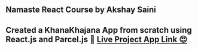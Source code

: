 ## Namaste React Course by Akshay Saini

## Created a KhanaKhajana App from scratch using React.js and Parcel.js 🚀 [Live Project App Link 😍](https://khana-khajana1.netlify.app/)